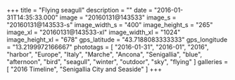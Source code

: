 +++
title = "Flying seagull"
description = ""
date = "2016-01-31T14:35:33.000"
image = "20160131@143533"
image_s = "20160131@143533-s"
image_width_s = "400"
image_height_s = "265"
image_xl = "20160131@143533-xl"
image_width_xl = "1024"
image_height_xl = "678"
gps_latitude = "43.7188083333333"
gps_longitude = "13.2199972166667"
phototags = [ "2016-01-31", "2016-01", "2016", "harbor", "Europe", "Italy", "Marche", "Ancona", "Senigallia", "blue", "afternoon", "bird", "seagull", "winter", "outdoor", "sky", "flying" ]
galleries = [ "2016 Timeline", "Senigallia City and Seaside" ]
+++
